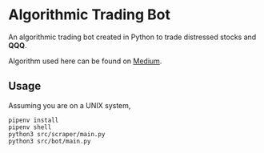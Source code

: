 # Algorithmic Trading Bot

An algorithmic trading bot created in Python to trade distressed stocks and **QQQ**.

Algorithm used here can be found on [Medium](https://medium.com/automation-generation/how-to-trade-distressed-stocks-using-free-apis-dd7f43e9be33).

## Usage

Assuming you are on a UNIX system,

```shell
pipenv install
pipenv shell
python3 src/scraper/main.py
python3 src/bot/main.py
```
